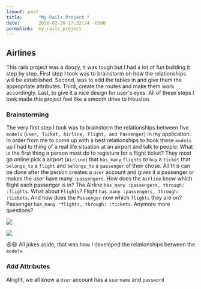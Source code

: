 ```yaml
---
layout: post
title:      "My Rails Project "
date:       2020-02-26 17:32:24 -0500
permalink:  my_rails_project
---
```


## Airlines 

This rails project was a doozy, it was tough but I had a lot of fun building it step by step. First step I took was to brainstorm on how the relationships will be established. Second, was to add the tables in and give them the appropriate attributes. Third, create the routes and make them work accordingly. Last, to give it a nice design for user's eyes. 
All of these steps I took made this project feel like a smooth drive to Houston.


### Brainstorming 

The very first step I took was to brainstorm the relationships between five `models` (`User, Ticket, Airline, Flight, and Passenger`)  in my application. In order from me to come up with a best relationships to hook these `models` up I had to thing of a real life situation at an airport and talk to people. What is the first thing a person most do to registure for a flight ticket? They most go online pick a airport (`Airline`) that `has_many` `flights` to `buy` a `ticket` that `belongs_to` a `flight` and `belongs_to` a `passenger` of their chose. All this can be done after the person creates a `User` account and gives it a passenger or makes the user have many `:passengers`.  How does the `Airline` know which flight each passenger is in? The Airline `has_many :passengers, through: :flights`. What about `Flights`? Flight `has_many :passengers, through: :tickets`. And how does the `Passenger` now which `flights` they are on? Passenger `has_many "flights, through: :tickets`.  Anymore more questions? 

![](https://media3.giphy.com/media/jzpLjAx4pAsP6/giphy.webp?cid=790b761107033219cd7dd36ed0b493c51f5fb8d4d8edc057&rid=giphy.webp) 

![](https://media0.giphy.com/media/ac7MA7r5IMYda/200.webp?cid=790b76117da9a31f58a01a2f49e0f336822713dd0b7dd0c5&rid=200.webp)

😆😆 All jokes aside, that was how I developed the relationships between the `models`. 


### Add Attributes
Alright, we all know a `User` account has a `username` and  `password`


